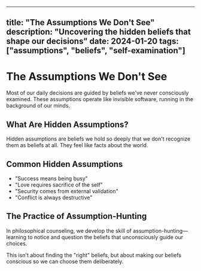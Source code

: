 ---

## title: "The Assumptions We Don't See" description: "Uncovering the hidden beliefs that shape our decisions" date: 2024-01-20 tags: ["assumptions", "beliefs", "self-examination"]

# The Assumptions We Don't See

Most of our daily decisions are guided by beliefs we've never consciously examined. These assumptions operate like invisible software, running in the background of our minds.

## What Are Hidden Assumptions?

Hidden assumptions are beliefs we hold so deeply that we don't recognize them as beliefs at all. They feel like facts about the world.

## Common Hidden Assumptions

- "Success means being busy"
- "Love requires sacrifice of the self"
- "Security comes from external validation"
- "Conflict is always destructive"

## The Practice of Assumption-Hunting

In philosophical counseling, we develop the skill of assumption-hunting—learning to notice and question the beliefs that unconsciously guide our choices.

This isn't about finding the "right" beliefs, but about making our beliefs conscious so we can choose them deliberately.
